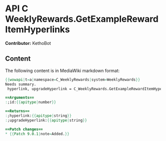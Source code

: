 # API C WeeklyRewards.GetExampleRewardItemHyperlinks

**Contributor:** KethoBot

## Content

The following content is in MediaWiki markdown format:

```mediawiki
{{wowapi|t=a|namespace=C_WeeklyRewards|system=WeeklyRewards}}
Needs summary.
 hyperlink, upgradeHyperlink = C_WeeklyRewards.GetExampleRewardItemHyperlinks(id)

==Arguments==
:;id:{{apitype|number}}

==Returns==
:;hyperlink:{{apitype|string}}
:;upgradeHyperlink:{{apitype|string}}

==Patch changes==
* {{Patch 9.0.1|note=Added.}}
```